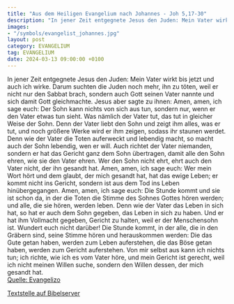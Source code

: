 ```yaml
---
title: "Aus dem Heiligen Evangelium nach Johannes - Joh 5,17-30"
description: "In jener Zeit entgegnete Jesus den Juden: Mein Vater wirkt bis jetzt und auch ich wirke. Darum suchten die Juden noch mehr, ihn zu töten, weil er nicht nur den Sabbat brach, sondern auch Gott seinen Vater nannte und sich damit Gott gleichmachte. Jesus aber sagte zu ihnen: Amen, a...."
images:
- "/symbols/evangelist_johannes.jpg"
layout: post
category: EVANGELIUM
tag: EVANGELIUM
date: 2024-03-13 09:00:00 +0100
---
```

In jener Zeit entgegnete Jesus den Juden: Mein Vater wirkt bis jetzt und auch ich wirke.
Darum suchten die Juden noch mehr, ihn zu töten, weil er nicht nur den Sabbat brach, sondern auch Gott seinen Vater nannte und sich damit Gott gleichmachte.
Jesus aber sagte zu ihnen: Amen, amen, ich sage euch: Der Sohn kann nichts von sich aus tun, sondern nur, wenn er den Vater etwas tun sieht.<!--more--> Was nämlich der Vater tut, das tut in gleicher Weise der Sohn.
Denn der Vater liebt den Sohn und zeigt ihm alles, was er tut, und noch größere Werke wird er ihm zeigen, sodass ihr staunen werdet.
Denn wie der Vater die Toten auferweckt und lebendig macht, so macht auch der Sohn lebendig, wen er will.
Auch richtet der Vater niemanden, sondern er hat das Gericht ganz dem Sohn übertragen,
damit alle den Sohn ehren, wie sie den Vater ehren. Wer den Sohn nicht ehrt, ehrt auch den Vater nicht, der ihn gesandt hat.
Amen, amen, ich sage euch: Wer mein Wort hört und dem glaubt, der mich gesandt hat, hat das ewige Leben; er kommt nicht ins Gericht, sondern ist aus dem Tod ins Leben hinübergegangen.
Amen, amen, ich sage euch: Die Stunde kommt und sie ist schon da, in der die Toten die Stimme des Sohnes Gottes hören werden; und alle, die sie hören, werden leben.
Denn wie der Vater das Leben in sich hat, so hat er auch dem Sohn gegeben, das Leben in sich zu haben.
Und er hat ihm Vollmacht gegeben, Gericht zu halten, weil er der Menschensohn ist.
Wundert euch nicht darüber! Die Stunde kommt, in der alle, die in den Gräbern sind, seine Stimme hören
und herauskommen werden: Die das Gute getan haben, werden zum Leben auferstehen, die das Böse getan haben, werden zum Gericht auferstehen.
Von mir selbst aus kann ich nichts tun; ich richte, wie ich es vom Vater höre, und mein Gericht ist gerecht, weil ich nicht meinen Willen suche, sondern den Willen dessen, der mich gesandt hat.<br>
[Quelle: Evangelizo](https://evangeliumtagfuertag.org/DE/gospel)

[Textstelle auf Bibelserver](https://www.bibleserver.com/EU/Johannes5,17-30)
